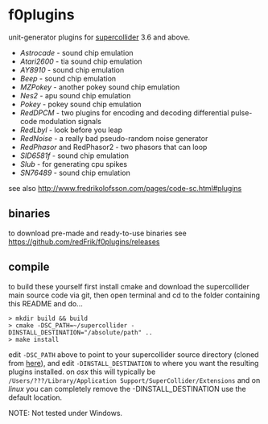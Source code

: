 # f0plugins
unit-generator plugins for [supercollider](http://supercollider.github.io) 3.6 and above.

* _Astrocade_ - sound chip emulation
* _Atari2600_ - tia sound chip emulation
* _AY8910_ - sound chip emulation
* _Beep_ - sound chip emulation
* _MZPokey_ - another pokey sound chip emulation
* _Nes2_ - apu sound chip emulation
* _Pokey_ - pokey sound chip emulation
* _RedDPCM_ - two plugins for encoding and decoding differential pulse-code modulation signals
* _RedLbyl_ - look before you leap
* _RedNoise_ - a really bad pseudo-random noise generator
* _RedPhasor_ and RedPhasor2 - two phasors that can loop
* _SID6581f_ - sound chip emulation
* _Slub_ - for generating cpu spikes
* _SN76489_ - sound chip emulation

see also <http://www.fredrikolofsson.com/pages/code-sc.html#plugins>

binaries
--

to download pre-made and ready-to-use binaries see <https://github.com/redFrik/f0plugins/releases>

compile
--

to build these yourself first install cmake and download the supercollider main source code via git, then open terminal and cd to the folder containing this README and do...

```shell
> mkdir build && build
> cmake -DSC_PATH=~/supercollider -DINSTALL_DESTINATION="/absolute/path" ..
> make install
```

edit `-DSC_PATH` above to point to your supercollider source directory (cloned from [here](https://github.com/supercollider/supercollider)), and edit `-DINSTALL_DESTINATION` to where you want the resulting plugins installed. on _osx_ this will typically be `/Users/???/Library/Application Support/SuperCollider/Extensions` and on _linux_ you can completely remove the -DINSTALL_DESTINATION use the default location.

NOTE: Not tested under Windows.
